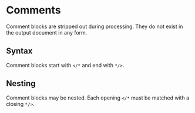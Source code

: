 # Comments

Comment blocks are stripped out during processing. They do not exist in the output document in any form.

## Syntax

Comment blocks start with `</*` and end with `*/>`.

## Nesting

Comment blocks may be nested. Each opening `</*` must be matched with a closing `*/>`.